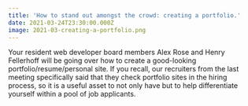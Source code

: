 ```yaml
---
title: 'How to stand out amongst the crowd: creating a portfolio.'
date: 2021-03-24T23:30:00.000Z
image: 2021-03-creating-a-portfolio.png
---
```


Your resident web developer board members Alex Rose and Henry Fellerhoff will be going over how to create a good-looking portfolio/resume/personal site. If you recall, our recruiters from the last meeting specifically said that they check portfolio sites in the hiring process, so it is a useful asset to not only have but to help differentiate yourself within a pool of job applicants.
